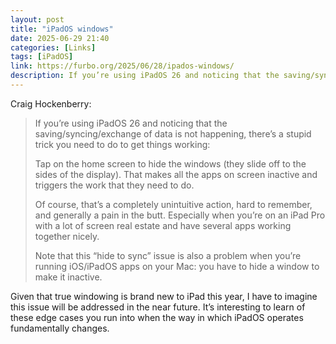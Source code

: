 ```yaml
---
layout: post
title: "iPadOS windows"
date: 2025-06-29 21:40
categories: [Links]
tags: [iPadOS]
link: https://furbo.org/2025/06/28/ipados-windows/
description: If you’re using iPadOS 26 and noticing that the saving/syncing/exchange of data is not happening, there’s a stupid trick you need to do to get things working
---
```


Craig Hockenberry:

>If you’re using iPadOS 26 and noticing that the saving/syncing/exchange of data is not happening, there’s a stupid trick you need to do to get things working:
>
>Tap on the home screen to hide the windows (they slide off to the sides of the display). That makes all the apps on screen inactive and triggers the work that they need to do.
>
>Of course, that’s a completely unintuitive action, hard to remember, and generally a pain in the butt. Especially when you’re on an iPad Pro with a lot of screen real estate and have several apps working together nicely.
>
>Note that this “hide to sync” issue is also a problem when you’re running iOS/iPadOS apps on your Mac: you have to hide a window to make it inactive.

Given that true windowing is brand new to iPad this year, I have to imagine this issue will be addressed in the near future. It’s interesting to learn of these edge cases you run into when the way in which iPadOS operates fundamentally changes.
